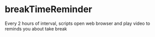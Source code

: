 # breakTimeReminder
Every 2 hours of interval, scripts open web browser and play video to reminds you about take break
